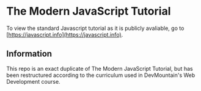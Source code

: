 # The Modern JavaScript Tutorial

To view the standard Javascript tutorial as it is publicly avaliable, go to [https://javascript.info](https://javascript.info).

## Information

This repo is an exact duplicate of The Modern JavaScript Tutorial, but has been restructured according to the curriculum used in DevMountain's Web Development course.
